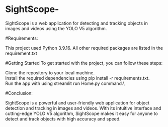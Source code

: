 # SightScope-
SightScope is a web application for detecting and tracking objects in images and videos using the YOLO V5 algorithm. 

#Requirements:

This project used Python 3.9.16. All other required packages are listed in the requirement.txt

#Getting Started To get started with the project, you can follow these steps:

Clone the repository to your local machine.\
Install the required dependencies using pip install -r requirements.txt.\
Run the app with using streamlit run Home.py command.\

#Conclusion:

SightScope is a powerful and user-friendly web application for object detection and tracking in images and videos. With its intuitive interface and cutting-edge YOLO V5 algorithm, SightScope makes it easy for anyone to detect and track objects with high accuracy and speed.
